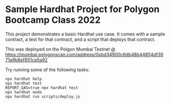 # Sample Hardhat Project for Polygon Bootcamp Class 2022

This project demonstrates a basic Hardhat use case. It comes with a sample contract, a test for that contract, and a script that deploys that contract.

This was deployed on the Polgon Mumbai Testnet @ https://mumbai.polygonscan.com/address/0xbd34900c6db48b44854df3971a9b8ef851ce5a92

Try running some of the following tasks:

```shell
npx hardhat help
npx hardhat test
REPORT_GAS=true npx hardhat test
npx hardhat node
npx hardhat run scripts/deploy.js
```
